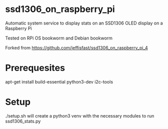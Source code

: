 # ssd1306_on_raspberry_pi

Automatic system service to display stats on an SSD1306 OLED display on a Raspberry Pi

Tested on RPi OS bookworm and Debian bookworm

Forked from https://github.com/jeffisfast/ssd1306_on_raspberry_pi_4

# Prerequesites

apt-get install build-essential python3-dev i2c-tools

# Setup

./setup.sh will create a python3 venv with the necessary modules to run ssd1306_stats.py

